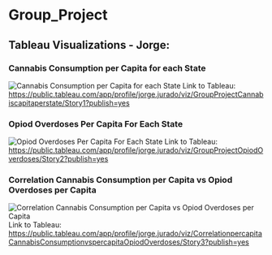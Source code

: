 # Group_Project

## Tableau Visualizations - Jorge:
### Cannabis Consumption per Capita for each State
![Cannabis Consumption per Capita for each State](https://user-images.githubusercontent.com/104862099/199650099-82e2c8c5-6f9f-4fa2-b793-345ee05e8439.jpg)
Link to Tableau: https://public.tableau.com/app/profile/jorge.jurado/viz/GroupProjectCannabiscapitaperstate/Story1?publish=yes


### Opiod Overdoses Per Capita For Each State
![Opiod Overdoses Per Capita For Each State](https://user-images.githubusercontent.com/104862099/199650210-cae019f6-09c6-4246-b6cd-01e3f2171e7a.jpg)
Link to Tableau: https://public.tableau.com/app/profile/jorge.jurado/viz/GroupProjectOpiodOverdoses/Story2?publish=yes

### Correlation Cannabis Consumption per Capita vs Opiod Overdoses per Capita
![Correlation Cannabis Consumption per Capita vs Opiod Overdoses per Capita](https://user-images.githubusercontent.com/104862099/199650238-06857a2a-64e9-4b1f-a307-eb5783c0c9dc.jpg)
Link to Tableau: https://public.tableau.com/app/profile/jorge.jurado/viz/CorrelationpercapitaCannabisConsumptionvspercapitaOpiodOverdoses/Story3?publish=yes
